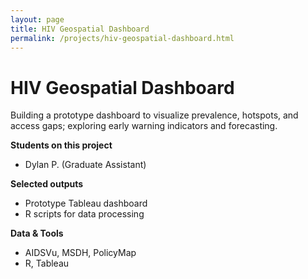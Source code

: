 ```yaml
---
layout: page
title: HIV Geospatial Dashboard
permalink: /projects/hiv-geospatial-dashboard.html
---
```


# HIV Geospatial Dashboard

Building a prototype dashboard to visualize prevalence, hotspots, and access gaps; exploring early warning indicators and forecasting.

**Students on this project**
- Dylan P. (Graduate Assistant)

**Selected outputs**
- Prototype Tableau dashboard
- R scripts for data processing

**Data & Tools**
- AIDSVu, MSDH, PolicyMap  
- R, Tableau
